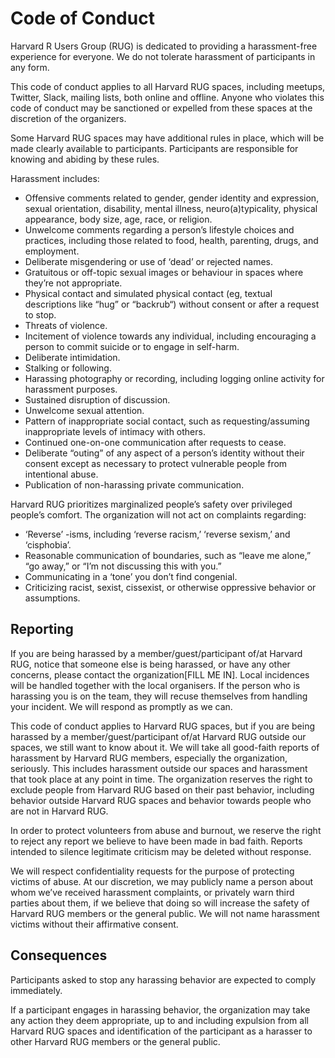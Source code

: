 
# Code of Conduct

Harvard R Users Group (RUG) is dedicated to providing a harassment-free experience for everyone. We do not tolerate harassment of participants in any form.

This code of conduct applies to all Harvard RUG spaces, including meetups, Twitter, Slack, mailing lists, both online and offline. Anyone who violates this code of conduct may be sanctioned or expelled from these spaces at the discretion of the organizers.

Some Harvard RUG spaces may have additional rules in place, which will be made clearly available to participants. Participants are responsible for knowing and abiding by these rules.

Harassment includes:

  - Offensive comments related to gender, gender identity and expression, sexual orientation, disability, mental illness, neuro(a)typicality, physical appearance, body size, age, race, or religion.
  - Unwelcome comments regarding a person’s lifestyle choices and practices, including those related to food, health, parenting, drugs, and employment.
  - Deliberate misgendering or use of ‘dead’ or rejected names.
  - Gratuitous or off-topic sexual images or behaviour in spaces where they’re not appropriate.
  - Physical contact and simulated physical contact (eg, textual descriptions like “hug” or “backrub“) without consent or after a request to stop.
  - Threats of violence.
  - Incitement of violence towards any individual, including encouraging a person to commit suicide or to engage in self-harm.
  - Deliberate intimidation.
  - Stalking or following.
  - Harassing photography or recording, including logging online activity for harassment purposes.
  - Sustained disruption of discussion.
  - Unwelcome sexual attention.
  - Pattern of inappropriate social contact, such as requesting/assuming inappropriate levels of intimacy with others.
  - Continued one-on-one communication after requests to cease.
  - Deliberate “outing” of any aspect of a person’s identity without their consent except as necessary to protect vulnerable people from intentional abuse.
  - Publication of non-harassing private communication.

Harvard RUG prioritizes marginalized people’s safety over privileged people’s comfort. The organization will not act on complaints regarding:

  - ‘Reverse’ -isms, including ‘reverse racism,’ ‘reverse sexism,’ and ‘cisphobia’.
  - Reasonable communication of boundaries, such as “leave me alone,” “go away,” or “I’m not discussing this with you.”
  - Communicating in a ‘tone’ you don’t find congenial.
  - Criticizing racist, sexist, cissexist, or otherwise oppressive behavior or assumptions.

## Reporting

If you are being harassed by a member/guest/participant of/at Harvard RUG, notice that someone else is being harassed, or have any other concerns, please contact the organization[FILL ME IN]. Local incidences will be handled together with the local organisers. If the person who is harassing you is on the team, they will recuse themselves from handling your incident. We will respond as promptly as we can.

This code of conduct applies to Harvard RUG spaces, but if you are being harassed by a member/guest/participant of/at Harvard RUG outside our spaces, we still want to know about it. We will take all good-faith reports of harassment by Harvard RUG members, especially the organization, seriously. This includes harassment outside our spaces and harassment that took place at any point in time. The organization reserves the right to exclude people from Harvard RUG based on their past behavior, including behavior outside Harvard RUG spaces and behavior towards people who are not in Harvard RUG.

In order to protect volunteers from abuse and burnout, we reserve the right to reject any report we believe to have been made in bad faith. Reports intended to silence legitimate criticism may be deleted without response.

We will respect confidentiality requests for the purpose of protecting victims of abuse. At our discretion, we may publicly name a person about whom we’ve received harassment complaints, or privately warn third parties about them, if we believe that doing so will increase the safety of Harvard RUG members or the general public. We will not name harassment victims without their affirmative consent.

## Consequences

Participants asked to stop any harassing behavior are expected to comply immediately.

If a participant engages in harassing behavior, the organization may take any action they deem appropriate, up to and including expulsion from all Harvard RUG spaces and identification of the participant as a harasser to other Harvard RUG members or the general public.
